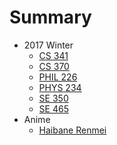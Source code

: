 # Summary

* 2017 Winter
  * [CS 341](2017-01/cs341.md)
  * [CS 370](2017-01/cs370.md)
  * [PHIL 226](2017-01/phil226.md)
  * [PHYS 234](2017-01/phys234.md)
  * [SE 350](2017-01/se350.md)
  * [SE 465](2017-01/se465.md)
* Anime
  * [Haibane Renmei](anime/haibane-renmei.md)
